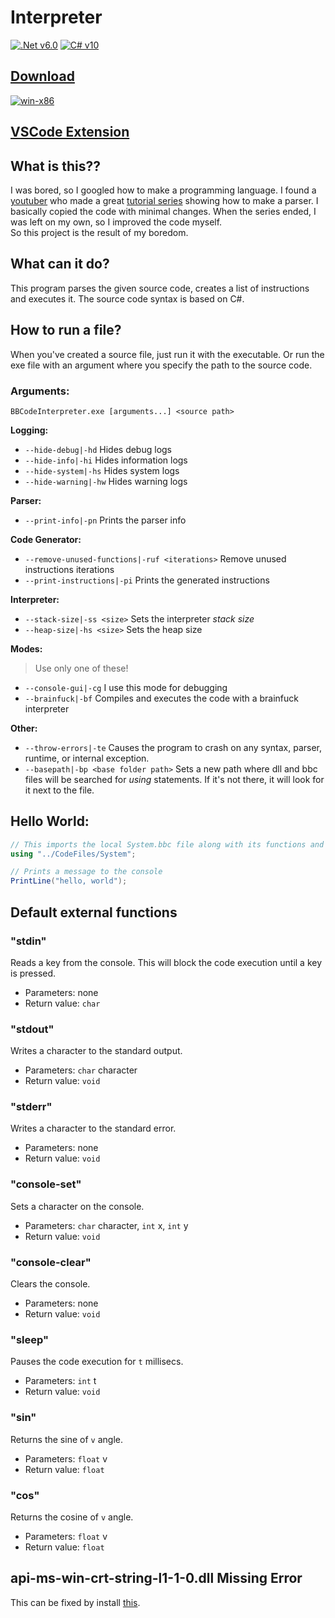 # Interpreter

[![.Net v6.0](https://img.shields.io/badge/.NET-v6.0-5C2D91)](#)
[![C# v10](https://img.shields.io/badge/C%23-v10.0-239120.svg)](#)

## [Download](https://drive.google.com/uc?export=download&id=1CkZ_b0OFzaiLnU6dcoRTiy-gZOiCl3jM](https://drive.google.com/uc?export=download&id=1CkZ_b0OFzaiLnU6dcoRTiy-gZOiCl3jM))

[![win-x86](https://img.shields.io/badge/win-x86-0078D6?logo=windows&logoColor=white)](#)

## [VSCode Extension](https://github.com/BBpezsgo/InterpreterVSCodeExtension)

## What is this??
I was bored, so I googled how to make a programming language. I found a [youtuber](https://www.youtube.com/c/uliwitness) who made a great
[tutorial series](https://www.youtube.com/watch?v=2DTNDrdqGlo&list=PLZjGMBjt_VVAMW53XnMtNfAQowZwMviBF)
showing how to make a parser. I basically copied the code with minimal changes. When the series ended, I was left on my own, so I improved the code myself.<br>
So this project is the result of my boredom.

## What can it do?
This program parses the given source code, creates a list of instructions and executes it. The source code syntax is based on C#.

## How to run a file?
When you've created a source file, just run it with the executable. Or run the exe file with an argument where you specify the path to the source code.<br>
### Arguments:

`BBCodeInterpreter.exe [arguments...] <source path>`

**Logging:**
- `--hide-debug|-hd` Hides debug logs
- `--hide-info|-hi` Hides information logs
- `--hide-system|-hs` Hides system logs
- `--hide-warning|-hw` Hides warning logs

**Parser:**
- `--print-info|-pn` Prints the parser info

**Code Generator:**
- `--remove-unused-functions|-ruf <iterations>` Remove unused instructions iterations
- `--print-instructions|-pi` Prints the generated instructions

**Interpreter:**
- `--stack-size|-ss <size>` Sets the interpreter *stack size*
- `--heap-size|-hs <size>` Sets the heap size

**Modes:**
> Use only one of these!
- `--console-gui|-cg` I use this mode for debugging
- `--brainfuck|-bf` Compiles and executes the code with a brainfuck interpreter

**Other:**
- `--throw-errors|-te` Causes the program to crash on any syntax, parser, runtime, or internal exception.
- `--basepath|-bp <base folder path>` Sets a new path where dll and bbc files will be searched for *using* statements. If it's not there, it will look for it next to the file.

## Hello World:
```cs
// This imports the local System.bbc file along with its functions and structures.
using "../CodeFiles/System";

// Prints a message to the console
PrintLine("hello, world");
```

## Default external functions

### "stdin"
Reads a key from the console. This will block the code execution until a key is pressed.
- Parameters: none
- Return value: `char`

### "stdout"
Writes a character to the standard output.
- Parameters: `char` character
- Return value: `void`

### "stderr"
Writes a character to the standard error.
- Parameters: none
- Return value: `void`

### "console-set"
Sets a character on the console.
- Parameters: `char` character, `int` x, `int` y
- Return value: `void`

### "console-clear"
Clears the console.
- Parameters: none
- Return value: `void`

### "sleep"
Pauses the code execution for `t` millisecs.
- Parameters: `int` t
- Return value: `void`

### "sin"
Returns the sine of `v` angle.
- Parameters: `float` v
- Return value: `float`

### "cos"
Returns the cosine of `v` angle.
- Parameters: `float` v
- Return value: `float`

## api-ms-win-crt-string-l1-1-0.dll Missing Error
This can be fixed by install [this](https://learn.microsoft.com/en-us/cpp/windows/latest-supported-vc-redist?view=msvc-170).

